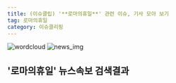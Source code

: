 ```yaml
---
title: (이슈클립) '**로마의휴일**' 관련 이슈, 기사 모아 보기
tag: 로마의휴일
category: 이슈클리핑
---
```

![wordcloud](https://s3.ap-northeast-2.amazonaws.com/lyrics101-wordcloud/2018-09-18-1537239921.png)
![news_img](https://user-images.githubusercontent.com/42597476/44507050-1206f400-a6e4-11e8-8d98-7ffbfebb353f.png)
## **'**로마의휴일**'** 뉴스속보 검색결과


